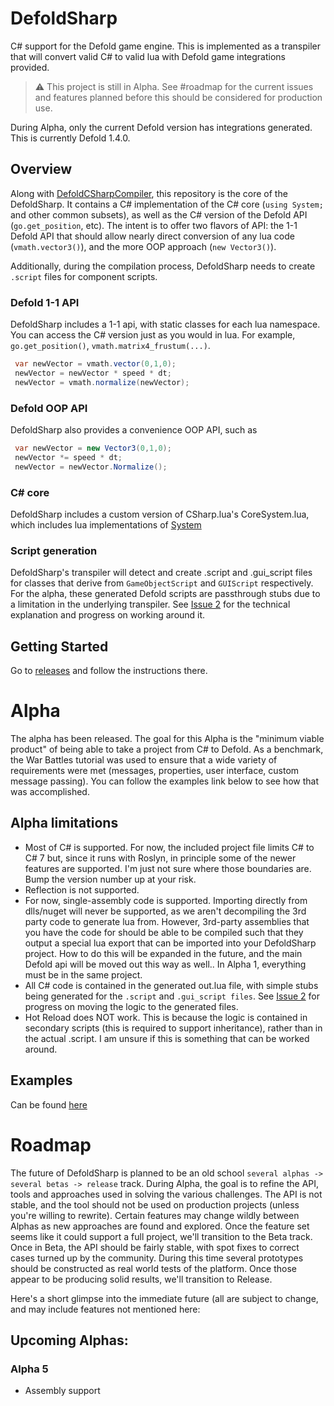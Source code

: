 

# DefoldSharp

C# support for the Defold game engine.  This is implemented as a transpiler that will convert valid C# to valid lua with Defold game integrations provided.

> ⚠️ This project is still in Alpha.  See #roadmap for the current issues and features planned before this should be considered for production use.

During Alpha, only the current Defold version has integrations generated.  This is currently Defold 1.4.0.

## Overview

Along with [DefoldCSharpCompiler](https://github.com/RealityStop/DefoldCSharpCompiler), this repository is the core of the DefoldSharp.  It contains a C# implementation of the C# core (`using System;` and other common subsets), as well as the C# version of the Defold API  (`go.get_position`, etc).  The intent is to offer two flavors of API:  the 1-1 Defold API that should allow nearly direct conversion of any lua code (`vmath.vector3()`), and the more OOP approach (`new Vector3()`).

Additionally, during the compilation process, DefoldSharp needs to create `.script` files for component scripts.

### Defold 1-1 API
DefoldSharp includes a 1-1 api, with static classes for each lua namespace.  You can access the C# version just as you would in lua.  For example, `go.get_position()`, `vmath.matrix4_frustum(...)`.

```C#
 var newVector = vmath.vector(0,1,0);
 newVector = newVector * speed * dt;
 newVector = vmath.normalize(newVector);
```

### Defold OOP API
DefoldSharp also provides a convenience OOP API, such as

```C#
 var newVector = new Vector3(0,1,0);
 newVector *= speed * dt;
 newVector = newVector.Normalize();
```


### C# core
DefoldSharp includes a custom version of CSharp.lua's CoreSystem.lua, which includes lua implementations of [System](https://github.com/RealityStop/DefoldSharp/wiki/CoreSystem-system-includes)

### Script generation
DefoldSharp's transpiler will detect and create .script and .gui_script files for classes that derive from `GameObjectScript` and `GUIScript` respectively.  For the alpha, these generated Defold scripts are passthrough stubs due to a limitation in the underlying transpiler.  See [Issue 2](https://github.com/RealityStop/DefoldSharp/issues/2) for the technical explanation and progress on working around it.


## Getting Started

Go to [releases](https://github.com/RealityStop/DefoldSharp/releases) and follow the instructions there.


# Alpha
The alpha has been released.  The goal for this Alpha is the "minimum viable product" of being able to take a project from C# to Defold.  As a benchmark, the War Battles tutorial was used to ensure that a wide variety of requirements were met (messages, properties, user interface, custom message passing).  You can follow the examples link below to see how that was accomplished.

## Alpha limitations

* Most of C# is supported.  For now, the included project file limits C# to C# 7 but, since it runs with Roslyn, in principle some of the newer features are supported.  I'm just not sure where those boundaries are.  Bump the version number up at your risk.
* Reflection is not supported.
* For now, single-assembly code is supported.  Importing directly from dlls/nuget will never be supported, as we aren't decompiling the 3rd party code to generate lua from.  However, 3rd-party assemblies that you have the code for should be able to be compiled such that they output a special lua export that can be imported into your DefoldSharp project.  How to do this will be expanded in the future, and the main Defold api will be moved out this way as well..  In Alpha 1, everything must be in the same project.
* All C# code is contained in the generated out.lua file, with simple stubs being generated for the `.script` and `.gui_script files`.  See [Issue 2](https://github.com/RealityStop/DefoldSharp/issues/2) for progress on moving the logic to the generated files.
* Hot Reload does NOT work.  This is because the logic is contained in secondary scripts (this is required to support inheritance), rather than in the actual .script.  I am unsure if this is something that can be worked around.


## Examples
Can be found [here](https://github.com/RealityStop/DefoldSharpExamples) 


# Roadmap

The future of DefoldSharp is planned to be an old school `several alphas -> several betas -> release` track.  During Alpha, the goal is to refine the API, tools and approaches used in solving the various challenges.  The API is not stable, and the tool should not be used on production projects (unless you're willing to rewrite).  Certain features may change wildly between Alphas as new approaches are found and explored.  Once the feature set seems like it could support a full project, we'll transition to the Beta track.  Once in Beta, the API should be fairly stable, with spot fixes to correct cases turned up by the community.  During this time several prototypes should be constructed as real world tests of the platform.  Once those appear to be producing solid results, we'll transition to Release.

Here's a short glimpse into the immediate future  (all are subject to change, and may include features not mentioned here:

## Upcoming Alphas:
### Alpha 5
 * Assembly support
